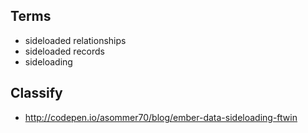 ## Terms

* sideloaded relationships
* sideloaded records
* sideloading

[the-rest-adapter]: http://guides.emberjs.com/v1.10.0/models/the-rest-adapter/#toc_sideloaded-relationships

## Classify

* http://codepen.io/asommer70/blog/ember-data-sideloading-ftwin
